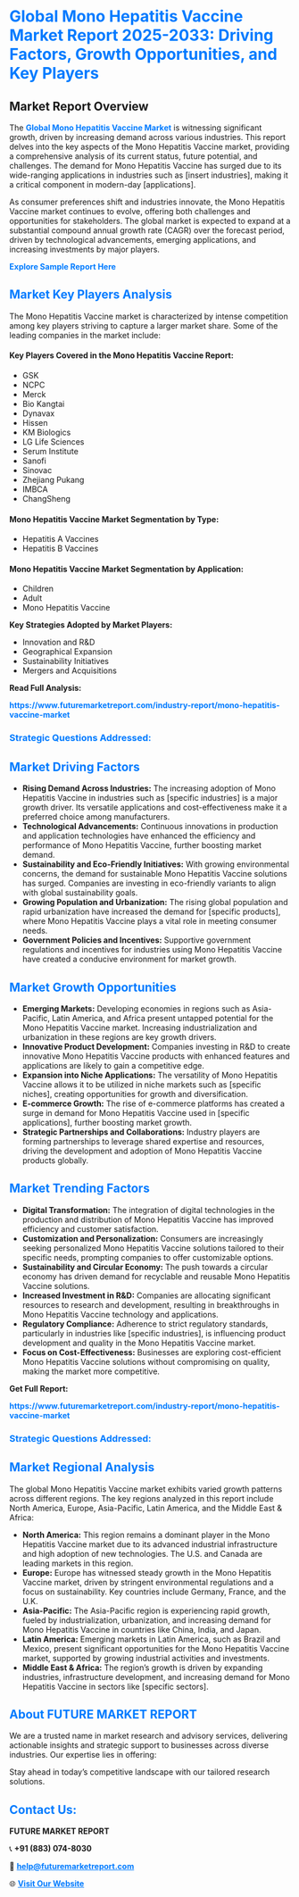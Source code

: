 <h1 style="color: #007BFF;">Global Mono Hepatitis Vaccine Market Report 2025-2033: Driving Factors, Growth Opportunities, and Key Players</h1>

<section id="overview">
<h2>Market Report Overview</h2>
<p>The <a href="https://www.futuremarketreport.com/industry-report/mono-hepatitis-vaccine-market" style="color: #007BFF; text-decoration: none;"><strong>Global Mono Hepatitis Vaccine Market</strong></a> is witnessing significant growth, driven by increasing demand across various industries. This report delves into the key aspects of the Mono Hepatitis Vaccine market, providing a comprehensive analysis of its current status, future potential, and challenges. The demand for Mono Hepatitis Vaccine has surged due to its wide-ranging applications in industries such as [insert industries], making it a critical component in modern-day [applications].</p>
<p>As consumer preferences shift and industries innovate, the Mono Hepatitis Vaccine market continues to evolve, offering both challenges and opportunities for stakeholders. The global market is expected to expand at a substantial compound annual growth rate (CAGR) over the forecast period, driven by technological advancements, emerging applications, and increasing investments by major players.</p>
</section>

<section id="overview">
<p><a href="https://www.futuremarketreport.com/request-sample/reportId=127143" style="color: #007BFF; text-decoration: none;"><strong>Explore Sample Report Here</strong></a></p>
</section>

<section id="key-players">
<h2 style="color: #007BFF;">Market Key Players Analysis</h2>
<p>The Mono Hepatitis Vaccine market is characterized by intense competition among key players striving to capture a larger market share. Some of the leading companies in the market include:</p>
<h4>Key Players Covered in the Mono Hepatitis Vaccine Report:</h4>
<ul><li>GSK</li><li>NCPC</li><li>Merck</li><li>Bio Kangtai</li><li>Dynavax</li><li>Hissen</li><li>KM Biologics</li><li>LG Life Sciences</li><li>Serum Institute</li><li>Sanofi</li><li>Sinovac</li><li>Zhejiang Pukang</li><li>IMBCA</li><li>ChangSheng</li></ul>
<h4>Mono Hepatitis Vaccine Market Segmentation by Type:</h4>
<ul><li>Hepatitis A Vaccines</li><li>Hepatitis B Vaccines</li></ul>

<h4>Mono Hepatitis Vaccine Market Segmentation by Application:</h4>
<ul><li>Children</li><li>Adult</li><li>Mono Hepatitis Vaccine</li></ul>
<p><strong>Key Strategies Adopted by Market Players:</strong></p>
<ul>
<li>Innovation and R&D</li>
<li>Geographical Expansion</li>
<li>Sustainability Initiatives</li>
<li>Mergers and Acquisitions</li>
</ul>
</section>

<section>
<p><strong>Read Full Analysis: </strong></p><a href="https://www.futuremarketreport.com/industry-report/mono-hepatitis-vaccine-market" style="color: #007BFF; text-decoration: none;"><strong>https://www.futuremarketreport.com/industry-report/mono-hepatitis-vaccine-market</strong></a>
<h3 style="color: #007BFF;">Strategic Questions Addressed:</h3>
</section>

<section id="driving-factors">
<h2 style="color: #007BFF;">Market Driving Factors</h2>
<ul>
<li><strong>Rising Demand Across Industries:</strong> The increasing adoption of Mono Hepatitis Vaccine in industries such as [specific industries] is a major growth driver. Its versatile applications and cost-effectiveness make it a preferred choice among manufacturers.</li>
<li><strong>Technological Advancements:</strong> Continuous innovations in production and application technologies have enhanced the efficiency and performance of Mono Hepatitis Vaccine, further boosting market demand.</li>
<li><strong>Sustainability and Eco-Friendly Initiatives:</strong> With growing environmental concerns, the demand for sustainable Mono Hepatitis Vaccine solutions has surged. Companies are investing in eco-friendly variants to align with global sustainability goals.</li>
<li><strong>Growing Population and Urbanization:</strong> The rising global population and rapid urbanization have increased the demand for [specific products], where Mono Hepatitis Vaccine plays a vital role in meeting consumer needs.</li>
<li><strong>Government Policies and Incentives:</strong> Supportive government regulations and incentives for industries using Mono Hepatitis Vaccine have created a conducive environment for market growth.</li>
</ul>
</section>

<section id="growth-opportunities">
<h2 style="color: #007BFF;">Market Growth Opportunities</h2>
<ul>
<li><strong>Emerging Markets:</strong> Developing economies in regions such as Asia-Pacific, Latin America, and Africa present untapped potential for the Mono Hepatitis Vaccine market. Increasing industrialization and urbanization in these regions are key growth drivers.</li>
<li><strong>Innovative Product Development:</strong> Companies investing in R&D to create innovative Mono Hepatitis Vaccine products with enhanced features and applications are likely to gain a competitive edge.</li>
<li><strong>Expansion into Niche Applications:</strong> The versatility of Mono Hepatitis Vaccine allows it to be utilized in niche markets such as [specific niches], creating opportunities for growth and diversification.</li>
<li><strong>E-commerce Growth:</strong> The rise of e-commerce platforms has created a surge in demand for Mono Hepatitis Vaccine used in [specific applications], further boosting market growth.</li>
<li><strong>Strategic Partnerships and Collaborations:</strong> Industry players are forming partnerships to leverage shared expertise and resources, driving the development and adoption of Mono Hepatitis Vaccine products globally.</li>
</ul>
</section>

<section id="trending-factors">
<h2 style="color: #007BFF;">Market Trending Factors</h2>
<ul>
<li><strong>Digital Transformation:</strong> The integration of digital technologies in the production and distribution of Mono Hepatitis Vaccine has improved efficiency and customer satisfaction.</li>
<li><strong>Customization and Personalization:</strong> Consumers are increasingly seeking personalized Mono Hepatitis Vaccine solutions tailored to their specific needs, prompting companies to offer customizable options.</li>
<li><strong>Sustainability and Circular Economy:</strong> The push towards a circular economy has driven demand for recyclable and reusable Mono Hepatitis Vaccine solutions.</li>
<li><strong>Increased Investment in R&D:</strong> Companies are allocating significant resources to research and development, resulting in breakthroughs in Mono Hepatitis Vaccine technology and applications.</li>
<li><strong>Regulatory Compliance:</strong> Adherence to strict regulatory standards, particularly in industries like [specific industries], is influencing product development and quality in the Mono Hepatitis Vaccine market.</li>
<li><strong>Focus on Cost-Effectiveness:</strong> Businesses are exploring cost-efficient Mono Hepatitis Vaccine solutions without compromising on quality, making the market more competitive.</li>
</ul>
</section>

<section>
<p><strong>Get Full Report: </strong></p><a href="https://www.futuremarketreport.com/industry-report/mono-hepatitis-vaccine-market" style="color: #007BFF; text-decoration: none;"><strong>https://www.futuremarketreport.com/industry-report/mono-hepatitis-vaccine-market</strong></a>
<h3 style="color: #007BFF;">Strategic Questions Addressed:</h3>
</section>


<section id="regional-analysis">
<h2 style="color: #007BFF;">Market Regional Analysis</h2>
<p>The global Mono Hepatitis Vaccine market exhibits varied growth patterns across different regions. The key regions analyzed in this report include North America, Europe, Asia-Pacific, Latin America, and the Middle East & Africa:</p>
<ul>
<li><strong>North America:</strong> This region remains a dominant player in the Mono Hepatitis Vaccine market due to its advanced industrial infrastructure and high adoption of new technologies. The U.S. and Canada are leading markets in this region.</li>
<li><strong>Europe:</strong> Europe has witnessed steady growth in the Mono Hepatitis Vaccine market, driven by stringent environmental regulations and a focus on sustainability. Key countries include Germany, France, and the U.K.</li>
<li><strong>Asia-Pacific:</strong> The Asia-Pacific region is experiencing rapid growth, fueled by industrialization, urbanization, and increasing demand for Mono Hepatitis Vaccine in countries like China, India, and Japan.</li>
<li><strong>Latin America:</strong> Emerging markets in Latin America, such as Brazil and Mexico, present significant opportunities for the Mono Hepatitis Vaccine market, supported by growing industrial activities and investments.</li>
<li><strong>Middle East & Africa:</strong> The region’s growth is driven by expanding industries, infrastructure development, and increasing demand for Mono Hepatitis Vaccine in sectors like [specific sectors].</li>
</ul>
</section>

<footer>
<h2 style="color: #007BFF;">About FUTURE MARKET REPORT</h2>
<p>We are a trusted name in market research and advisory services, delivering actionable insights and strategic support to businesses across diverse industries. Our expertise lies in offering:</p>

<p>Stay ahead in today’s competitive landscape with our tailored research solutions.</p>

<h2 style="color: #007BFF;">Contact Us:</h2>
<p><strong>FUTURE MARKET REPORT</strong></p>
<p>📞 <strong>+91 (883) 074-8030</strong></p>
<p>📧 <strong><a href="mailto:help@futuremarketreport.com" style="color: #007BFF;">help@futuremarketreport.com</a></strong></p>
<p>🌐 <strong><a href="https://www.futuremarketreport.com/" style="color: #007BFF;">Visit Our Website</a></strong></p>
</footer>